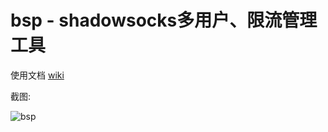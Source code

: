 # bsp - shadowsocks多用户、限流管理工具

使用文档 [wiki](https://github.com/edboffical/bsp/wiki)

截图:

![bsp](https://eddieby.top/bsp.png)
